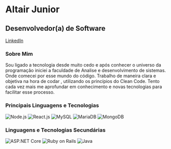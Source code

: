 # Altair Junior

## Desenvolvedor(a) de Software

[LinkedIn](https://www.linkedin.com/in/altairjuniordev/)


### Sobre Mim

Sou ligado a tecnologia desde muito cedo e após conhecer o universo da programação iniciei a faculdade de Analise e desenvolvimento de sistemas. Onde comecei por esse mundo do código.
 Trabalho de maneira clara e objetiva na hora de codar , utilizando os princípios do Clean Code. Tento cada vez mais me aprofundar em conhecimento e novas tecnologias para facilitar esse processo.

### Principais Linguagens e Tecnologias

![Node.js](https://img.shields.io/badge/-Node.js-339933?logo=node.js&logoColor=white&style=flat-square)
![React.js](https://img.shields.io/badge/-React.js-61DAFB?logo=react&logoColor=white&style=flat-square)
![MySQL](https://img.shields.io/badge/-MySQL-4479A1?logo=mysql&logoColor=white&style=flat-square)
![MariaDB](https://img.shields.io/badge/-MariaDB-003545?logo=mariadb&logoColor=white&style=flat-square)
![MongoDB](https://img.shields.io/badge/-MongoDB-47A248?logo=mongodb&logoColor=white&style=flat-square)

### Linguagens e Tecnologias Secundárias

![ASP.NET Core](https://img.shields.io/badge/-ASP.NET%20Core-512BD4?logo=.net&logoColor=white&style=flat-square)
![Ruby on Rails](https://img.shields.io/badge/-Ruby%20on%20Rails-CC0000?logo=ruby&logoColor=white&style=flat-square)
![Java](https://img.shields.io/badge/-Java-007396?logo=java&logoColor=white&style=flat-square)
